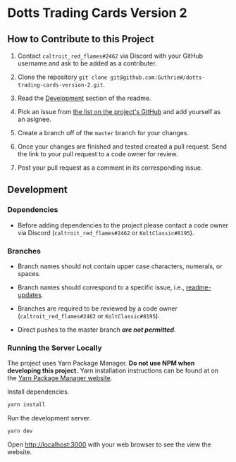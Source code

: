 # Dotts Trading Cards Version 2

## How to Contribute to this Project

1. Contact `caltroit_red_flames#2462` via Discord with your GitHub username and ask to be added as a contributer.

2. Clone the repository `git clone git@github.com:GuthrieW/dotts-trading-cards-version-2.git`.

3. Read the [Development](https://github.com/GuthrieW/dotts-trading-cards-version-2#development) section of the readme.

4. Pick an issue from [the list on the project's GitHub](https://github.com/GuthrieW/dotts-trading-cards-version-2/issues) and add yourself as an asignee.

5. Create a branch off of the `master` branch for your changes.

6. Once your changes are finished and tested created a pull request. Send the link to your pull request to a code owner for review.

7. Post your pull request as a comment in its corresponding issue.

## Development

### Dependencies

-   Before adding dependencies to the project please contact a code owner via Discord (`caltroit_red_flames#2462` or `KoltClassic#8195`).

### Branches

-   Branch names should not contain upper case characters, numerals, or spaces.

-   Branch names should correspond to a specific issue, i.e., [readme-updates](https://github.com/GuthrieW/dotts-trading-cards-version-2/issues/2).

-   Branches are required to be reviewed by a code owner (`caltroit_red_flames#2462` or `KoltClassic#8195`).

-   Direct pushes to the master branch **_are not permitted_**.

### Running the Server Locally

The project uses Yarn Package Manager. **Do not use NPM when developing this project.** Yarn installation instructions can be found at on the [Yarn Package Manager website](https://classic.yarnpkg.com/en/docs/install/).

Install dependencies.

```bash
yarn install
```

Run the development server.

```bash
yarn dev
```

Open [http://localhost:3000](http://localhost:3000) with your web browser to see the view the website.

